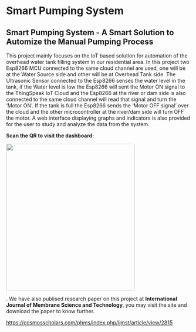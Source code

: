 # Smart Pumping System
## Smart Pumping System - A Smart Solution to Automize the Manual Pumping Process

This project mainly focuses on the IoT based solution for automation of the overhead water tank filling system in our residential area. 
In this project two Esp8266 MCU connected to the same cloud channel are used, one will be at the Water Source side and other will be at Overhead Tank side. 
The Ultrasonic Sensor connected to the Esp8266 senses the water level in the tank, 
if the Water level is low the Esp8266 will sent the Motor ON signal to the ThingSpeak IoT Cloud and the Esp8266 at the river or dam side is also connected to the same cloud channel will read that signal and turn the ‘Motor ON’. 
If the tank is full the Esp8266 sends the ‘Motor OFF signal’ over the cloud and the other microcontroller at the river/dam side will turn OFF the motor. 
A web interface displaying graphs and indicators is also provided for the user to study and analyze the data from the system.

**Scan the QR to visit the dashboard:**

<img src="https://github.com/P-Dhandar15/IoT-Project-WebView/assets/130864863/6555f057-4f3e-46f1-8a8c-8ccaf4714c88" width="350" height="400">


.
We have also publised research paper on this project at **International Journal of Membrane Science and Technology**, 
you may visit the site and download the paper to know further.

https://cosmosscholars.com/phms/index.php/ijmst/article/view/2815
